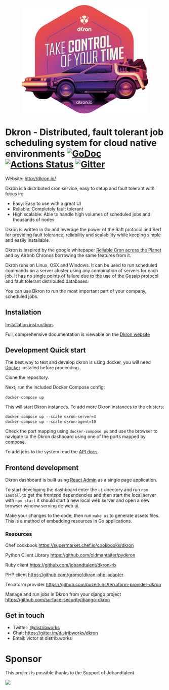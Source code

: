 <p align="center">
<img width="400" src="docs/images/DKRON_STICKER_OK_CMYK_RGB_CONV_300.png" alt="Dkron" title="Dkron" />
</p>

# Dkron - Distributed, fault tolerant job scheduling system for cloud native environments [![GoDoc](https://godoc.org/github.com/distribworks/dkron?status.svg)](https://godoc.org/github.com/distribworks/dkron) [![Actions Status](https://github.com/distribworks/dkron/workflows/Test/badge.svg)](https://github.com/distribworks/dkron/actions) [![Gitter](https://badges.gitter.im/distribworks/dkron.svg)](https://gitter.im/distribworks/dkron)

Website: http://dkron.io/

Dkron is a distributed cron service, easy to setup and fault tolerant with focus in:

- Easy: Easy to use with a great UI
- Reliable: Completely fault tolerant
- High scalable: Able to handle high volumes of scheduled jobs and thousands of nodes

Dkron is written in Go and leverage the power of the Raft protocol and Serf for providing fault tolerance, reliability and scalability while keeping simple and easily installable.

Dkron is inspired by the google whitepaper [Reliable Cron across the Planet](https://queue.acm.org/detail.cfm?id=2745840) and by Airbnb Chronos borrowing the same features from it.

Dkron runs on Linux, OSX and Windows. It can be used to run scheduled commands on a server cluster using any combination of servers for each job. It has no single points of failure due to the use of the Gossip protocol and fault tolerant distributed databases.

You can use Dkron to run the most important part of your company, scheduled jobs.

## Installation

[Installation instructions](https://dkron.io/docs/basics/installation)

Full, comprehensive documentation is viewable on the [Dkron website](http://dkron.io)

## Development Quick start

The best way to test and develop dkron is using docker, you will need [Docker](https://www.docker.com/) installed before proceeding.

Clone the repository.

Next, run the included Docker Compose config:

`docker-compose up`

This will start Dkron instances. To add more Dkron instances to the clusters:

```
docker-compose up --scale dkron-server=4
docker-compose up --scale dkron-agent=10
```

Check the port mapping using `docker-compose ps` and use the browser to navigate to the Dkron dashboard using one of the ports mapped by compose.

To add jobs to the system read the [API docs](https://dkron.io/api/).

## Frontend development

Dkron dashboard is built using [React Admin](https://marmelab.com/react-admin/) as a single page application.

To start developing the dashboard enter the `ui` directory and run `npm install` to get the frontend dependencies and then start the local server with `npm start` it should start a new local web server and open a new browser window serving de web ui.

Make your changes to the code, then run `make ui` to generate assets files. This is a method of embedding resources in Go applications.

### Resources

Chef cookbook
https://supermarket.chef.io/cookbooks/dkron

Python Client Library
https://github.com/oldmantaiter/pydkron

Ruby client
https://github.com/jobandtalent/dkron-rb

PHP client
https://github.com/gromo/dkron-php-adapter

Terraform provider
https://github.com/bozerkins/terraform-provider-dkron

Manage and run jobs in Dkron from your django project
https://github.com/surface-security/django-dkron

## Get in touch

- Twitter: [@distribworks](https://twitter.com/distribworks)
- Chat: https://gitter.im/distribworks/dkron
- Email: victor at distrib.works

# Sponsor

This project is possible thanks to the Support of Jobandtalent

![](https://upload.wikimedia.org/wikipedia/en/d/db/Jobandtalent_logo.jpg)

